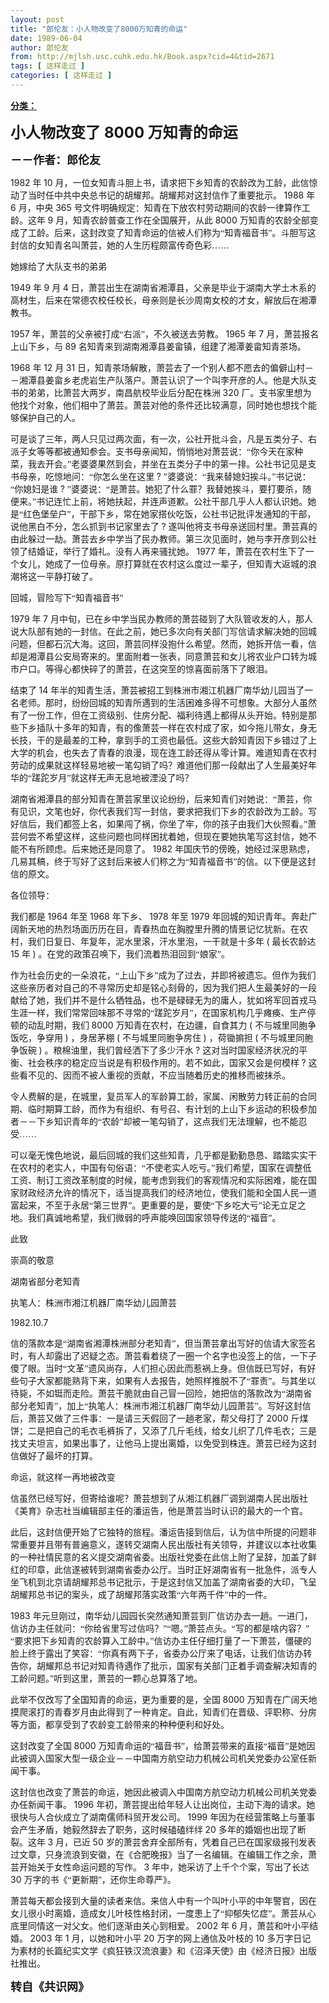 ```yaml
---
layout: post
title: "郎伦友：小人物改变了8000万知青的命运"
date: 1989-06-04
author: 郎伦友
from: http://mjlsh.usc.cuhk.edu.hk/Book.aspx?cid=4&tid=2671
tags: [ 这样走过 ]
categories: [ 这样走过 ]
---
```


<div style="margin: 15px 10px 10px 0px;">
 <div>
  <span id="ctl00_ContentPlaceHolder1_chapter1_SubjectLabel" style="font-weight:bold;text-decoration:underline;">
   分类：
  </span>
 </div>
 <!--[if gte mso 9]><xml>
 <o:OfficeDocumentSettings>
  <o:AllowPNG/>
 </o:OfficeDocumentSettings>
</xml><![endif]-->
 <!--[if gte mso 9]><xml>
 <w:WordDocument>
  <w:View>Normal</w:View>
  <w:Zoom>0</w:Zoom>
  <w:TrackMoves/>
  <w:TrackFormatting/>
  <w:PunctuationKerning/>
  <w:ValidateAgainstSchemas/>
  <w:SaveIfXMLInvalid>false</w:SaveIfXMLInvalid>
  <w:IgnoreMixedContent>false</w:IgnoreMixedContent>
  <w:AlwaysShowPlaceholderText>false</w:AlwaysShowPlaceholderText>
  <w:DoNotPromoteQF/>
  <w:LidThemeOther>EN-US</w:LidThemeOther>
  <w:LidThemeAsian>JA</w:LidThemeAsian>
  <w:LidThemeComplexScript>X-NONE</w:LidThemeComplexScript>
  <w:Compatibility>
   <w:BreakWrappedTables/>
   <w:SnapToGridInCell/>
   <w:WrapTextWithPunct/>
   <w:UseAsianBreakRules/>
   <w:DontGrowAutofit/>
   <w:SplitPgBreakAndParaMark/>
   <w:EnableOpenTypeKerning/>
   <w:DontFlipMirrorIndents/>
   <w:OverrideTableStyleHps/>
   <w:UseFELayout/>
  </w:Compatibility>
  <m:mathPr>
   <m:mathFont m:val="Cambria Math"/>
   <m:brkBin m:val="before"/>
   <m:brkBinSub m:val="&#45;-"/>
   <m:smallFrac m:val="off"/>
   <m:dispDef/>
   <m:lMargin m:val="0"/>
   <m:rMargin m:val="0"/>
   <m:defJc m:val="centerGroup"/>
   <m:wrapIndent m:val="1440"/>
   <m:intLim m:val="subSup"/>
   <m:naryLim m:val="undOvr"/>
  </m:mathPr></w:WordDocument>
</xml><![endif]-->
 <!--[if gte mso 9]><xml>
 <w:LatentStyles DefLockedState="false" DefUnhideWhenUsed="true"
  DefSemiHidden="true" DefQFormat="false" DefPriority="99"
  LatentStyleCount="276">
  <w:LsdException Locked="false" Priority="0" SemiHidden="false"
   UnhideWhenUsed="false" QFormat="true" Name="Normal"/>
  <w:LsdException Locked="false" Priority="9" SemiHidden="false"
   UnhideWhenUsed="false" QFormat="true" Name="heading 1"/>
  <w:LsdException Locked="false" Priority="9" QFormat="true" Name="heading 2"/>
  <w:LsdException Locked="false" Priority="9" QFormat="true" Name="heading 3"/>
  <w:LsdException Locked="false" Priority="9" QFormat="true" Name="heading 4"/>
  <w:LsdException Locked="false" Priority="9" QFormat="true" Name="heading 5"/>
  <w:LsdException Locked="false" Priority="9" QFormat="true" Name="heading 6"/>
  <w:LsdException Locked="false" Priority="9" QFormat="true" Name="heading 7"/>
  <w:LsdException Locked="false" Priority="9" QFormat="true" Name="heading 8"/>
  <w:LsdException Locked="false" Priority="9" QFormat="true" Name="heading 9"/>
  <w:LsdException Locked="false" Priority="39" Name="toc 1"/>
  <w:LsdException Locked="false" Priority="39" Name="toc 2"/>
  <w:LsdException Locked="false" Priority="39" Name="toc 3"/>
  <w:LsdException Locked="false" Priority="39" Name="toc 4"/>
  <w:LsdException Locked="false" Priority="39" Name="toc 5"/>
  <w:LsdException Locked="false" Priority="39" Name="toc 6"/>
  <w:LsdException Locked="false" Priority="39" Name="toc 7"/>
  <w:LsdException Locked="false" Priority="39" Name="toc 8"/>
  <w:LsdException Locked="false" Priority="39" Name="toc 9"/>
  <w:LsdException Locked="false" Priority="35" QFormat="true" Name="caption"/>
  <w:LsdException Locked="false" Priority="10" SemiHidden="false"
   UnhideWhenUsed="false" QFormat="true" Name="Title"/>
  <w:LsdException Locked="false" Priority="0" Name="Default Paragraph Font"/>
  <w:LsdException Locked="false" Priority="11" SemiHidden="false"
   UnhideWhenUsed="false" QFormat="true" Name="Subtitle"/>
  <w:LsdException Locked="false" Priority="22" SemiHidden="false"
   UnhideWhenUsed="false" QFormat="true" Name="Strong"/>
  <w:LsdException Locked="false" Priority="20" SemiHidden="false"
   UnhideWhenUsed="false" QFormat="true" Name="Emphasis"/>
  <w:LsdException Locked="false" Priority="59" SemiHidden="false"
   UnhideWhenUsed="false" Name="Table Grid"/>
  <w:LsdException Locked="false" UnhideWhenUsed="false" Name="Placeholder Text"/>
  <w:LsdException Locked="false" Priority="1" SemiHidden="false"
   UnhideWhenUsed="false" QFormat="true" Name="No Spacing"/>
  <w:LsdException Locked="false" Priority="60" SemiHidden="false"
   UnhideWhenUsed="false" Name="Light Shading"/>
  <w:LsdException Locked="false" Priority="61" SemiHidden="false"
   UnhideWhenUsed="false" Name="Light List"/>
  <w:LsdException Locked="false" Priority="62" SemiHidden="false"
   UnhideWhenUsed="false" Name="Light Grid"/>
  <w:LsdException Locked="false" Priority="63" SemiHidden="false"
   UnhideWhenUsed="false" Name="Medium Shading 1"/>
  <w:LsdException Locked="false" Priority="64" SemiHidden="false"
   UnhideWhenUsed="false" Name="Medium Shading 2"/>
  <w:LsdException Locked="false" Priority="65" SemiHidden="false"
   UnhideWhenUsed="false" Name="Medium List 1"/>
  <w:LsdException Locked="false" Priority="66" SemiHidden="false"
   UnhideWhenUsed="false" Name="Medium List 2"/>
  <w:LsdException Locked="false" Priority="67" SemiHidden="false"
   UnhideWhenUsed="false" Name="Medium Grid 1"/>
  <w:LsdException Locked="false" Priority="68" SemiHidden="false"
   UnhideWhenUsed="false" Name="Medium Grid 2"/>
  <w:LsdException Locked="false" Priority="69" SemiHidden="false"
   UnhideWhenUsed="false" Name="Medium Grid 3"/>
  <w:LsdException Locked="false" Priority="70" SemiHidden="false"
   UnhideWhenUsed="false" Name="Dark List"/>
  <w:LsdException Locked="false" Priority="71" SemiHidden="false"
   UnhideWhenUsed="false" Name="Colorful Shading"/>
  <w:LsdException Locked="false" Priority="72" SemiHidden="false"
   UnhideWhenUsed="false" Name="Colorful List"/>
  <w:LsdException Locked="false" Priority="73" SemiHidden="false"
   UnhideWhenUsed="false" Name="Colorful Grid"/>
  <w:LsdException Locked="false" Priority="60" SemiHidden="false"
   UnhideWhenUsed="false" Name="Light Shading Accent 1"/>
  <w:LsdException Locked="false" Priority="61" SemiHidden="false"
   UnhideWhenUsed="false" Name="Light List Accent 1"/>
  <w:LsdException Locked="false" Priority="62" SemiHidden="false"
   UnhideWhenUsed="false" Name="Light Grid Accent 1"/>
  <w:LsdException Locked="false" Priority="63" SemiHidden="false"
   UnhideWhenUsed="false" Name="Medium Shading 1 Accent 1"/>
  <w:LsdException Locked="false" Priority="64" SemiHidden="false"
   UnhideWhenUsed="false" Name="Medium Shading 2 Accent 1"/>
  <w:LsdException Locked="false" Priority="65" SemiHidden="false"
   UnhideWhenUsed="false" Name="Medium List 1 Accent 1"/>
  <w:LsdException Locked="false" UnhideWhenUsed="false" Name="Revision"/>
  <w:LsdException Locked="false" Priority="34" SemiHidden="false"
   UnhideWhenUsed="false" QFormat="true" Name="List Paragraph"/>
  <w:LsdException Locked="false" Priority="29" SemiHidden="false"
   UnhideWhenUsed="false" QFormat="true" Name="Quote"/>
  <w:LsdException Locked="false" Priority="30" SemiHidden="false"
   UnhideWhenUsed="false" QFormat="true" Name="Intense Quote"/>
  <w:LsdException Locked="false" Priority="66" SemiHidden="false"
   UnhideWhenUsed="false" Name="Medium List 2 Accent 1"/>
  <w:LsdException Locked="false" Priority="67" SemiHidden="false"
   UnhideWhenUsed="false" Name="Medium Grid 1 Accent 1"/>
  <w:LsdException Locked="false" Priority="68" SemiHidden="false"
   UnhideWhenUsed="false" Name="Medium Grid 2 Accent 1"/>
  <w:LsdException Locked="false" Priority="69" SemiHidden="false"
   UnhideWhenUsed="false" Name="Medium Grid 3 Accent 1"/>
  <w:LsdException Locked="false" Priority="70" SemiHidden="false"
   UnhideWhenUsed="false" Name="Dark List Accent 1"/>
  <w:LsdException Locked="false" Priority="71" SemiHidden="false"
   UnhideWhenUsed="false" Name="Colorful Shading Accent 1"/>
  <w:LsdException Locked="false" Priority="72" SemiHidden="false"
   UnhideWhenUsed="false" Name="Colorful List Accent 1"/>
  <w:LsdException Locked="false" Priority="73" SemiHidden="false"
   UnhideWhenUsed="false" Name="Colorful Grid Accent 1"/>
  <w:LsdException Locked="false" Priority="60" SemiHidden="false"
   UnhideWhenUsed="false" Name="Light Shading Accent 2"/>
  <w:LsdException Locked="false" Priority="61" SemiHidden="false"
   UnhideWhenUsed="false" Name="Light List Accent 2"/>
  <w:LsdException Locked="false" Priority="62" SemiHidden="false"
   UnhideWhenUsed="false" Name="Light Grid Accent 2"/>
  <w:LsdException Locked="false" Priority="63" SemiHidden="false"
   UnhideWhenUsed="false" Name="Medium Shading 1 Accent 2"/>
  <w:LsdException Locked="false" Priority="64" SemiHidden="false"
   UnhideWhenUsed="false" Name="Medium Shading 2 Accent 2"/>
  <w:LsdException Locked="false" Priority="65" SemiHidden="false"
   UnhideWhenUsed="false" Name="Medium List 1 Accent 2"/>
  <w:LsdException Locked="false" Priority="66" SemiHidden="false"
   UnhideWhenUsed="false" Name="Medium List 2 Accent 2"/>
  <w:LsdException Locked="false" Priority="67" SemiHidden="false"
   UnhideWhenUsed="false" Name="Medium Grid 1 Accent 2"/>
  <w:LsdException Locked="false" Priority="68" SemiHidden="false"
   UnhideWhenUsed="false" Name="Medium Grid 2 Accent 2"/>
  <w:LsdException Locked="false" Priority="69" SemiHidden="false"
   UnhideWhenUsed="false" Name="Medium Grid 3 Accent 2"/>
  <w:LsdException Locked="false" Priority="70" SemiHidden="false"
   UnhideWhenUsed="false" Name="Dark List Accent 2"/>
  <w:LsdException Locked="false" Priority="71" SemiHidden="false"
   UnhideWhenUsed="false" Name="Colorful Shading Accent 2"/>
  <w:LsdException Locked="false" Priority="72" SemiHidden="false"
   UnhideWhenUsed="false" Name="Colorful List Accent 2"/>
  <w:LsdException Locked="false" Priority="73" SemiHidden="false"
   UnhideWhenUsed="false" Name="Colorful Grid Accent 2"/>
  <w:LsdException Locked="false" Priority="60" SemiHidden="false"
   UnhideWhenUsed="false" Name="Light Shading Accent 3"/>
  <w:LsdException Locked="false" Priority="61" SemiHidden="false"
   UnhideWhenUsed="false" Name="Light List Accent 3"/>
  <w:LsdException Locked="false" Priority="62" SemiHidden="false"
   UnhideWhenUsed="false" Name="Light Grid Accent 3"/>
  <w:LsdException Locked="false" Priority="63" SemiHidden="false"
   UnhideWhenUsed="false" Name="Medium Shading 1 Accent 3"/>
  <w:LsdException Locked="false" Priority="64" SemiHidden="false"
   UnhideWhenUsed="false" Name="Medium Shading 2 Accent 3"/>
  <w:LsdException Locked="false" Priority="65" SemiHidden="false"
   UnhideWhenUsed="false" Name="Medium List 1 Accent 3"/>
  <w:LsdException Locked="false" Priority="66" SemiHidden="false"
   UnhideWhenUsed="false" Name="Medium List 2 Accent 3"/>
  <w:LsdException Locked="false" Priority="67" SemiHidden="false"
   UnhideWhenUsed="false" Name="Medium Grid 1 Accent 3"/>
  <w:LsdException Locked="false" Priority="68" SemiHidden="false"
   UnhideWhenUsed="false" Name="Medium Grid 2 Accent 3"/>
  <w:LsdException Locked="false" Priority="69" SemiHidden="false"
   UnhideWhenUsed="false" Name="Medium Grid 3 Accent 3"/>
  <w:LsdException Locked="false" Priority="70" SemiHidden="false"
   UnhideWhenUsed="false" Name="Dark List Accent 3"/>
  <w:LsdException Locked="false" Priority="71" SemiHidden="false"
   UnhideWhenUsed="false" Name="Colorful Shading Accent 3"/>
  <w:LsdException Locked="false" Priority="72" SemiHidden="false"
   UnhideWhenUsed="false" Name="Colorful List Accent 3"/>
  <w:LsdException Locked="false" Priority="73" SemiHidden="false"
   UnhideWhenUsed="false" Name="Colorful Grid Accent 3"/>
  <w:LsdException Locked="false" Priority="60" SemiHidden="false"
   UnhideWhenUsed="false" Name="Light Shading Accent 4"/>
  <w:LsdException Locked="false" Priority="61" SemiHidden="false"
   UnhideWhenUsed="false" Name="Light List Accent 4"/>
  <w:LsdException Locked="false" Priority="62" SemiHidden="false"
   UnhideWhenUsed="false" Name="Light Grid Accent 4"/>
  <w:LsdException Locked="false" Priority="63" SemiHidden="false"
   UnhideWhenUsed="false" Name="Medium Shading 1 Accent 4"/>
  <w:LsdException Locked="false" Priority="64" SemiHidden="false"
   UnhideWhenUsed="false" Name="Medium Shading 2 Accent 4"/>
  <w:LsdException Locked="false" Priority="65" SemiHidden="false"
   UnhideWhenUsed="false" Name="Medium List 1 Accent 4"/>
  <w:LsdException Locked="false" Priority="66" SemiHidden="false"
   UnhideWhenUsed="false" Name="Medium List 2 Accent 4"/>
  <w:LsdException Locked="false" Priority="67" SemiHidden="false"
   UnhideWhenUsed="false" Name="Medium Grid 1 Accent 4"/>
  <w:LsdException Locked="false" Priority="68" SemiHidden="false"
   UnhideWhenUsed="false" Name="Medium Grid 2 Accent 4"/>
  <w:LsdException Locked="false" Priority="69" SemiHidden="false"
   UnhideWhenUsed="false" Name="Medium Grid 3 Accent 4"/>
  <w:LsdException Locked="false" Priority="70" SemiHidden="false"
   UnhideWhenUsed="false" Name="Dark List Accent 4"/>
  <w:LsdException Locked="false" Priority="71" SemiHidden="false"
   UnhideWhenUsed="false" Name="Colorful Shading Accent 4"/>
  <w:LsdException Locked="false" Priority="72" SemiHidden="false"
   UnhideWhenUsed="false" Name="Colorful List Accent 4"/>
  <w:LsdException Locked="false" Priority="73" SemiHidden="false"
   UnhideWhenUsed="false" Name="Colorful Grid Accent 4"/>
  <w:LsdException Locked="false" Priority="60" SemiHidden="false"
   UnhideWhenUsed="false" Name="Light Shading Accent 5"/>
  <w:LsdException Locked="false" Priority="61" SemiHidden="false"
   UnhideWhenUsed="false" Name="Light List Accent 5"/>
  <w:LsdException Locked="false" Priority="62" SemiHidden="false"
   UnhideWhenUsed="false" Name="Light Grid Accent 5"/>
  <w:LsdException Locked="false" Priority="63" SemiHidden="false"
   UnhideWhenUsed="false" Name="Medium Shading 1 Accent 5"/>
  <w:LsdException Locked="false" Priority="64" SemiHidden="false"
   UnhideWhenUsed="false" Name="Medium Shading 2 Accent 5"/>
  <w:LsdException Locked="false" Priority="65" SemiHidden="false"
   UnhideWhenUsed="false" Name="Medium List 1 Accent 5"/>
  <w:LsdException Locked="false" Priority="66" SemiHidden="false"
   UnhideWhenUsed="false" Name="Medium List 2 Accent 5"/>
  <w:LsdException Locked="false" Priority="67" SemiHidden="false"
   UnhideWhenUsed="false" Name="Medium Grid 1 Accent 5"/>
  <w:LsdException Locked="false" Priority="68" SemiHidden="false"
   UnhideWhenUsed="false" Name="Medium Grid 2 Accent 5"/>
  <w:LsdException Locked="false" Priority="69" SemiHidden="false"
   UnhideWhenUsed="false" Name="Medium Grid 3 Accent 5"/>
  <w:LsdException Locked="false" Priority="70" SemiHidden="false"
   UnhideWhenUsed="false" Name="Dark List Accent 5"/>
  <w:LsdException Locked="false" Priority="71" SemiHidden="false"
   UnhideWhenUsed="false" Name="Colorful Shading Accent 5"/>
  <w:LsdException Locked="false" Priority="72" SemiHidden="false"
   UnhideWhenUsed="false" Name="Colorful List Accent 5"/>
  <w:LsdException Locked="false" Priority="73" SemiHidden="false"
   UnhideWhenUsed="false" Name="Colorful Grid Accent 5"/>
  <w:LsdException Locked="false" Priority="60" SemiHidden="false"
   UnhideWhenUsed="false" Name="Light Shading Accent 6"/>
  <w:LsdException Locked="false" Priority="61" SemiHidden="false"
   UnhideWhenUsed="false" Name="Light List Accent 6"/>
  <w:LsdException Locked="false" Priority="62" SemiHidden="false"
   UnhideWhenUsed="false" Name="Light Grid Accent 6"/>
  <w:LsdException Locked="false" Priority="63" SemiHidden="false"
   UnhideWhenUsed="false" Name="Medium Shading 1 Accent 6"/>
  <w:LsdException Locked="false" Priority="64" SemiHidden="false"
   UnhideWhenUsed="false" Name="Medium Shading 2 Accent 6"/>
  <w:LsdException Locked="false" Priority="65" SemiHidden="false"
   UnhideWhenUsed="false" Name="Medium List 1 Accent 6"/>
  <w:LsdException Locked="false" Priority="66" SemiHidden="false"
   UnhideWhenUsed="false" Name="Medium List 2 Accent 6"/>
  <w:LsdException Locked="false" Priority="67" SemiHidden="false"
   UnhideWhenUsed="false" Name="Medium Grid 1 Accent 6"/>
  <w:LsdException Locked="false" Priority="68" SemiHidden="false"
   UnhideWhenUsed="false" Name="Medium Grid 2 Accent 6"/>
  <w:LsdException Locked="false" Priority="69" SemiHidden="false"
   UnhideWhenUsed="false" Name="Medium Grid 3 Accent 6"/>
  <w:LsdException Locked="false" Priority="70" SemiHidden="false"
   UnhideWhenUsed="false" Name="Dark List Accent 6"/>
  <w:LsdException Locked="false" Priority="71" SemiHidden="false"
   UnhideWhenUsed="false" Name="Colorful Shading Accent 6"/>
  <w:LsdException Locked="false" Priority="72" SemiHidden="false"
   UnhideWhenUsed="false" Name="Colorful List Accent 6"/>
  <w:LsdException Locked="false" Priority="73" SemiHidden="false"
   UnhideWhenUsed="false" Name="Colorful Grid Accent 6"/>
  <w:LsdException Locked="false" Priority="19" SemiHidden="false"
   UnhideWhenUsed="false" QFormat="true" Name="Subtle Emphasis"/>
  <w:LsdException Locked="false" Priority="21" SemiHidden="false"
   UnhideWhenUsed="false" QFormat="true" Name="Intense Emphasis"/>
  <w:LsdException Locked="false" Priority="31" SemiHidden="false"
   UnhideWhenUsed="false" QFormat="true" Name="Subtle Reference"/>
  <w:LsdException Locked="false" Priority="32" SemiHidden="false"
   UnhideWhenUsed="false" QFormat="true" Name="Intense Reference"/>
  <w:LsdException Locked="false" Priority="33" SemiHidden="false"
   UnhideWhenUsed="false" QFormat="true" Name="Book Title"/>
  <w:LsdException Locked="false" Priority="37" Name="Bibliography"/>
  <w:LsdException Locked="false" Priority="39" QFormat="true" Name="TOC Heading"/>
 </w:LatentStyles>
</xml><![endif]-->
 <!--[if gte mso 10]>
<style>
 /* Style Definitions */
table.MsoNormalTable
	{mso-style-name:"Table Normal";
	mso-tstyle-rowband-size:0;
	mso-tstyle-colband-size:0;
	mso-style-noshow:yes;
	mso-style-priority:99;
	mso-style-parent:"";
	mso-padding-alt:0in 5.4pt 0in 5.4pt;
	mso-para-margin:0in;
	mso-para-margin-bottom:.0001pt;
	mso-pagination:widow-orphan;
	font-size:10.0pt;
	font-family:"Times New Roman";}
</style>
<![endif]-->
 <!--StartFragment-->
 <p class="MsoNormal">
  <o:p>
   <b>
    <font size="5">
    </font>
   </b>
  </o:p>
 </p>
 <p class="MsoNormal">
  <b>
   <font size="5">
    <span lang="ZH-CN" style="font-family: 宋体;">
     小人物改变了
    </span>
    8000
    <span lang="ZH-CN" style="font-family: 宋体;">
     万知青的命运
    </span>
   </font>
   <font size="4">
    <o:p>
    </o:p>
   </font>
  </b>
 </p>
 <p class="MsoNormal">
  <b>
   <font size="4">
    <span lang="ZH-CN" style='font-family:宋体;mso-ascii-font-family:
"Times New Roman"'>
     －－作者：郎伦友
    </span>
    <o:p>
    </o:p>
   </font>
  </b>
 </p>
 <p class="MsoNormal">
  <o:p>
  </o:p>
 </p>
 <p class="MsoNormal">
  1982
  <span lang="ZH-CN" style='font-family:宋体;mso-ascii-font-family:
"Times New Roman"'>
   年
  </span>
  10
  <span lang="ZH-CN" style='font-family:宋体;mso-ascii-font-family:
"Times New Roman"'>
   月，一位女知青斗胆上书，请求把下乡知青的农龄改为工龄，此信惊动了当时任中共中央总书记的胡耀邦。胡耀邦对这封信作了重要批示。
  </span>
  1988
  <span lang="ZH-CN" style='font-family:宋体;mso-ascii-font-family:"Times New Roman"'>
   年
  </span>
  6
  <span lang="ZH-CN" style='font-family:宋体;mso-ascii-font-family:"Times New Roman"'>
   月，中央
  </span>
  365
  <span lang="ZH-CN" style='font-family:宋体;mso-ascii-font-family:"Times New Roman"'>
   号文件明确规定：知青在下放农村劳动期间的农龄一律算作工龄。这年
  </span>
  9
  <span lang="ZH-CN" style='font-family:宋体;mso-ascii-font-family:"Times New Roman"'>
   月，知青农龄普查工作在全国展开，从此
  </span>
  8000
  <span lang="ZH-CN" style='font-family:宋体;mso-ascii-font-family:"Times New Roman"'>
   万知青的农龄全部变成了工龄。后来，这封改变了知青命运的信被人们称为“知青福音书”。斗胆写这封信的女知青名叫萧芸，她的人生历程颇富传奇色彩……
  </span>
  <o:p>
  </o:p>
 </p>
 <p class="MsoNormal">
  <span lang="ZH-CN" style='font-family:宋体;mso-ascii-font-family:
"Times New Roman"'>
   她嫁给了大队支书的弟弟
  </span>
  <o:p>
  </o:p>
 </p>
 <p class="MsoNormal">
  1949
  <span lang="ZH-CN" style='font-family:宋体;mso-ascii-font-family:
"Times New Roman"'>
   年
  </span>
  9
  <span lang="ZH-CN" style='font-family:宋体;mso-ascii-font-family:
"Times New Roman"'>
   月
  </span>
  4
  <span lang="ZH-CN" style='font-family:宋体;mso-ascii-font-family:
"Times New Roman"'>
   日，萧芸出生在湖南省湘潭县，父亲是毕业于湖南大学土木系的高材生，后来在常德农校任校长，母亲则是长沙周南女校的才女，解放后在湘潭教书。
  </span>
  <o:p>
  </o:p>
 </p>
 <p class="MsoNormal">
  1957
  <span lang="ZH-CN" style='font-family:宋体;mso-ascii-font-family:
"Times New Roman"'>
   年，萧芸的父亲被打成“右派”，不久被送去劳教。
  </span>
  1965
  <span lang="ZH-CN" style='font-family:宋体;mso-ascii-font-family:"Times New Roman"'>
   年
  </span>
  7
  <span lang="ZH-CN" style='font-family:宋体;mso-ascii-font-family:"Times New Roman"'>
   月，萧芸报名上山下乡，与
  </span>
  89
  <span lang="ZH-CN" style='font-family:宋体;mso-ascii-font-family:"Times New Roman"'>
   名知青来到湖南湘潭县姜畲镇，组建了湘潭姜畲知青茶场。
  </span>
  <o:p>
  </o:p>
 </p>
 <p class="MsoNormal">
  1968
  <span lang="ZH-CN" style='font-family:宋体;mso-ascii-font-family:
"Times New Roman"'>
   年
  </span>
  12
  <span lang="ZH-CN" style='font-family:宋体;mso-ascii-font-family:
"Times New Roman"'>
   月
  </span>
  31
  <span lang="ZH-CN" style='font-family:宋体;mso-ascii-font-family:
"Times New Roman"'>
   日，知青茶场解散，萧芸去了一个别人都不愿去的偏僻山村－－湘潭县姜畲乡老虎岩生产队落户。萧芸认识了一个叫李开彦的人。他是大队支书的弟弟，比萧芸大两岁，南昌航校毕业后分配在株洲
  </span>
  320
  <span lang="ZH-CN" style='font-family:宋体;mso-ascii-font-family:"Times New Roman"'>
   厂。支书家里想为他找个对象，他们相中了萧芸。萧芸对他的条件还比较满意，同时她也想找个能够保护自己的人。
  </span>
  <o:p>
  </o:p>
 </p>
 <p class="MsoNormal">
  <span lang="ZH-CN" style='font-family:宋体;mso-ascii-font-family:
"Times New Roman"'>
   可是谈了三年，两人只见过两次面，有一次，公社开批斗会，凡是五类分子、右派子女等等都被通知参会。支书母亲闻知，悄悄地对萧芸说：“你今天在家种菜，我去开会。”老婆婆果然到会，并坐在五类分子中的第一排。公社书记见是支书母亲，吃惊地问：“你怎么坐在这里
  </span>
  ?
  <span lang="ZH-CN" style='font-family:宋体;mso-ascii-font-family:"Times New Roman"'>
   ”婆婆说：“我来替媳妇挨斗。”书记说：“你媳妇是谁
  </span>
  ?
  <span lang="ZH-CN" style='font-family:宋体;mso-ascii-font-family:"Times New Roman"'>
   ”婆婆说：“是萧芸。她犯了什么罪？我替她挨斗，要打要杀，随便来。”书记连忙上前，将她扶起，并连声道歉。公社干部几乎人人都认识她。她是“红色堡垒户”，干部下乡，常在她家搭伙吃饭，公社书记批评发通知的干部，说他黑白不分，怎么抓到书记家里去了
  </span>
  ?
  <span lang="ZH-CN" style='font-family:宋体;mso-ascii-font-family:"Times New Roman"'>
   遂叫他将支书母亲送回村里。萧芸真的由此躲过一劫。萧芸去乡中学当了民办教师。第三次见面时，她与李开彦到公社领了结婚证，举行了婚礼。没有人再来骚扰她。
  </span>
  1977
  <span lang="ZH-CN" style='font-family:宋体;mso-ascii-font-family:"Times New Roman"'>
   年，萧芸在农村生下了一个女儿，她成了一位母亲。原打算就在农村这么度过一辈子，但知青大返城的浪潮将这一平静打破了。
  </span>
  <o:p>
  </o:p>
 </p>
 <p class="MsoNormal">
  <span lang="ZH-CN" style='font-family:宋体;mso-ascii-font-family:
"Times New Roman"'>
   回城，冒险写下“知青福音书”
  </span>
  <o:p>
  </o:p>
 </p>
 <p class="MsoNormal">
  1979
  <span lang="ZH-CN" style='font-family:宋体;mso-ascii-font-family:
"Times New Roman"'>
   年
  </span>
  7
  <span lang="ZH-CN" style='font-family:宋体;mso-ascii-font-family:
"Times New Roman"'>
   月中旬，已在乡中学当民办教师的萧芸碰到了大队管收发的人，那人说大队部有她的一封信。在此之前，她已多次向有关部门写信请求解决她的回城问题，但都石沉大海。这回，萧芸同样没抱什么希望。然而，她拆开信一看，信却是湘潭县公安局寄来的。里面附着一张表，同意萧芸和女儿将农业户口转为城市户口。等得心都快碎了的萧芸，在这突至的惊喜面前落下了眼泪。
  </span>
  <o:p>
  </o:p>
 </p>
 <p class="MsoNormal">
  <span lang="ZH-CN" style='font-family:宋体;mso-ascii-font-family:
"Times New Roman"'>
   结束了
  </span>
  14
  <span lang="ZH-CN" style='font-family:宋体;
mso-ascii-font-family:"Times New Roman"'>
   年半的知青生活，萧芸被招工到株洲市湘江机器厂南华幼儿园当了一名老师。那时，纷纷回城的知青所遇到的生活困难多得不可想象。大部分人虽然有了一份工作，但在工资级别、住房分配、福利待遇上都得从头开始。特别是那些下乡插队十多年的知青，有的像萧芸一样在农村成了家，如今拖儿带女，身无长技，干的是最差的工种，拿到手的工资也最低。这些大龄知青因下乡错过了上大学的机会，也失去了青春的浪漫，现在连工龄还得从零计算。难道知青在农村劳动的成果就这样轻易地被一笔勾销了吗？难道他们那一段献出了人生最美好年华的“蹉跎岁月”就这样无声无息地被湮没了吗？
  </span>
  <o:p>
  </o:p>
 </p>
 <p class="MsoNormal">
  <span lang="ZH-CN" style='font-family:宋体;mso-ascii-font-family:
"Times New Roman"'>
   湖南省湘潭县的部分知青在萧芸家里议论纷纷，后来知青们对她说：“萧芸，你有见识，文笔也好，你代表我们写一封信，要求把我们下乡的农龄改为工龄。写好信后，我们都签上名，如果闯了祸，你坐了牢，你的孩子由我们大伙照看。”萧芸何尝不希望这样，这些问题也同样困扰着她，但现在要她执笔写这封信，她不能不有所顾虑。后来她还是同意了。
  </span>
  1982
  <span lang="ZH-CN" style='font-family:宋体;mso-ascii-font-family:"Times New Roman"'>
   年国庆节的傍晚，她经过深思熟虑，几易其稿，终于写好了这封后来被人们称之为“知青福音书”的信。以下便是这封信的原文。
  </span>
  <o:p>
  </o:p>
 </p>
 <p class="MsoNormal">
  <span lang="ZH-CN" style='font-family:宋体;mso-ascii-font-family:
"Times New Roman"'>
   各位领导：
  </span>
  <o:p>
  </o:p>
 </p>
 <p class="MsoNormal">
  <span lang="ZH-CN" style='font-family:宋体;mso-ascii-font-family:
"Times New Roman"'>
   我们都是
  </span>
  1964
  <span lang="ZH-CN" style='font-family:宋体;
mso-ascii-font-family:"Times New Roman"'>
   年至
  </span>
  1968
  <span lang="ZH-CN" style='font-family:宋体;mso-ascii-font-family:"Times New Roman"'>
   年下乡、
  </span>
  1978
  <span lang="ZH-CN" style='font-family:宋体;mso-ascii-font-family:"Times New Roman"'>
   年至
  </span>
  1979
  <span lang="ZH-CN" style='font-family:宋体;mso-ascii-font-family:"Times New Roman"'>
   年回城的知识青年。奔赴广阔新天地的热烈场面历历在目，青春热血在胸膛里升腾的情景记忆犹新。在农村，我们日复日、年复年，泥水里滚，汗水里泡，一干就是十多年
  </span>
  (
  <span lang="ZH-CN" style='font-family:宋体;mso-ascii-font-family:"Times New Roman"'>
   最长农龄达
  </span>
  15
  <span lang="ZH-CN" style='font-family:宋体;mso-ascii-font-family:"Times New Roman"'>
   年
  </span>
  )
  <span lang="ZH-CN" style='font-family:宋体;mso-ascii-font-family:"Times New Roman"'>
   。在党的政策召唤下，我们流着热泪回到“娘家”。
  </span>
  <o:p>
  </o:p>
 </p>
 <p class="MsoNormal">
  <span lang="ZH-CN" style='font-family:宋体;mso-ascii-font-family:
"Times New Roman"'>
   作为社会历史的一朵浪花，“上山下乡”成为了过去，并即将被遗忘。但作为我们这些亲历者对自己的不寻常历史却是铭心刻骨的，因为我们把人生最美好的一段献给了她，我们并不是什么牺牲品，也不是碌碌无为的庸人，犹如将军回首戎马生涯一样，我们常常回味那不寻常的“蹉跎岁月”，在国家机构几乎瘫痪、生产停顿的动乱时期，我们
  </span>
  8000
  <span lang="ZH-CN" style='font-family:宋体;mso-ascii-font-family:"Times New Roman"'>
   万知青在农村，在边疆，自食其力
  </span>
  (
  <span lang="ZH-CN" style='font-family:宋体;mso-ascii-font-family:"Times New Roman"'>
   不与城里同胞争饭吃，争穿用
  </span>
  )
  <span lang="ZH-CN" style='font-family:宋体;mso-ascii-font-family:"Times New Roman"'>
   ，身居茅棚
  </span>
  (
  <span lang="ZH-CN" style='font-family:宋体;mso-ascii-font-family:"Times New Roman"'>
   不与城里同胞争房住
  </span>
  )
  <span lang="ZH-CN" style='font-family:宋体;mso-ascii-font-family:"Times New Roman"'>
   ，荷锄掮担
  </span>
  (
  <span lang="ZH-CN" style='font-family:宋体;mso-ascii-font-family:"Times New Roman"'>
   不与城里同胞争饭碗
  </span>
  )
  <span lang="ZH-CN" style='font-family:宋体;mso-ascii-font-family:"Times New Roman"'>
   。粮棉油里，我们曾经洒下了多少汗水
  </span>
  ?
  <span lang="ZH-CN" style='font-family:宋体;mso-ascii-font-family:"Times New Roman"'>
   这对当时国家经济状况的平衡、社会秩序的稳定应当说是有积极作用的。若不如此，国家又会是何模样
  </span>
  ?
  <span lang="ZH-CN" style='font-family:宋体;mso-ascii-font-family:"Times New Roman"'>
   这些看不见的、因而不被人重视的贡献，不应当随着历史的推移而被抹杀。
  </span>
  <o:p>
  </o:p>
 </p>
 <p class="MsoNormal">
  <span lang="ZH-CN" style='font-family:宋体;mso-ascii-font-family:
"Times New Roman"'>
   令人费解的是，在城里，复员军人的军龄算工龄，家属、闲散劳力转正前的合同期、临时期算工龄，而作为有组织、有号召、有计划的上山下乡运动的积极参加者－－下乡知识青年的“农龄”却被一笔勾销了，这点我们无法理解，也不能忍受……
  </span>
  <o:p>
  </o:p>
 </p>
 <p class="MsoNormal">
  <span lang="ZH-CN" style='font-family:宋体;mso-ascii-font-family:
"Times New Roman"'>
   可以毫无愧色地说，最后回城的我们这些知青，几乎都是勤勤恳恳、踏踏实实干在农村的老实人，中国有句俗语：“不使老实人吃亏。”我们希望，国家在调整低工资、制订工资改革制度的时候，能考虑到我们的客观情况和实际困难，能在国家财政经济允许的情况下，适当提高我们的经济地位，使我们能和全国人民一道富起来，不至于永居“第三世界”。更重要的是，要使“下乡吃大亏”论无立足之地。我们真诚地希望，我们微弱的呼声能唤回国家领导传送的“福音”。
  </span>
  <o:p>
  </o:p>
 </p>
 <p class="MsoNormal">
  <span lang="ZH-CN" style='font-family:宋体;mso-ascii-font-family:
"Times New Roman"'>
   此致
  </span>
  <o:p>
  </o:p>
 </p>
 <p class="MsoNormal">
  <span lang="ZH-CN" style='font-family:宋体;mso-ascii-font-family:
"Times New Roman"'>
   崇高的敬意
  </span>
  <o:p>
  </o:p>
 </p>
 <p class="MsoNormal">
  <span lang="ZH-CN" style='font-family:宋体;mso-ascii-font-family:
"Times New Roman"'>
   湖南省部分老知青
  </span>
  <o:p>
  </o:p>
 </p>
 <p class="MsoNormal">
  <span lang="ZH-CN" style='font-family:宋体;mso-ascii-font-family:
"Times New Roman"'>
   执笔人：株洲市湘江机器厂南华幼儿园萧芸
  </span>
  <o:p>
  </o:p>
 </p>
 <p class="MsoNormal">
  1982.10.7
  <o:p>
  </o:p>
 </p>
 <p class="MsoNormal">
  <span lang="ZH-CN" style='font-family:宋体;mso-ascii-font-family:
"Times New Roman"'>
   信的落款本是“湖南省湘潭株洲部分老知青”，但当萧芸拿出写好的信请大家签名时，有人却露出了迟疑之态。萧芸看着绕了一圈一个名字也没签上的信，一下子傻了眼。当时“文革”遗风尚存，人们担心因此而惹祸上身。但信既已写好，有好些句子大家都能熟背下来，如果有人去报告，她照样推脱不了“罪责”。与其坐以待毙，不如铤而走险。萧芸干脆就由自己冒一回险，她把信的落款改为“湖南省部分老知青”，加上“执笔人：株洲市湘江机器厂南华幼儿园萧芸”。写好这封信后，萧芸又做了三件事：一是请三天假回了一趟老家，帮父母打了
  </span>
  2000
  <span lang="ZH-CN" style='font-family:宋体;mso-ascii-font-family:"Times New Roman"'>
   斤煤饼；二是把自己的毛衣毛裤拆了，又添了几斤毛线，给女儿织了几件毛衣；三是找丈夫坦言，如果出事了，让他马上提出离婚，以免受到株连。萧芸已经为这封信做好了最坏的打算。
  </span>
  <o:p>
  </o:p>
 </p>
 <p class="MsoNormal">
  <span lang="ZH-CN" style='font-family:宋体;mso-ascii-font-family:
"Times New Roman"'>
   命运，就这样一再地被改变
  </span>
  <o:p>
  </o:p>
 </p>
 <p class="MsoNormal">
  <span lang="ZH-CN" style='font-family:宋体;mso-ascii-font-family:
"Times New Roman"'>
   信虽然已经写好，但寄给谁呢？萧芸想到了从湘江机器厂调到湖南人民出版社《美育》杂志社当编辑部主任的潘运告，他是萧芸当时认识的最大的一个官。
  </span>
  <o:p>
  </o:p>
 </p>
 <p class="MsoNormal">
  <span lang="ZH-CN" style='font-family:宋体;mso-ascii-font-family:
"Times New Roman"'>
   此后，这封信便开始了它独特的旅程。潘运告接到信后，认为信中所提的问题非常重要并且带有普遍意义，遂转交湖南人民出版社有关领导，并建议以本社收集的一种社情民意的名义提交湖南省委。出版社党委在此信上附了呈辞，加盖了鲜红的印章，此信遂被转到湖南省委办公厅。当时正好湖南省有一批急件，派专人坐飞机到北京请胡耀邦总书记批示，于是这封信又加盖了湖南省委的大印，飞呈胡耀邦总书记的案头，成了胡耀邦落实政策“六年两千件”中的一件。
  </span>
  <o:p>
  </o:p>
 </p>
 <p class="MsoNormal">
  1983
  <span lang="ZH-CN" style='font-family:宋体;mso-ascii-font-family:
"Times New Roman"'>
   年元旦刚过，南华幼儿园园长突然通知萧芸到厂信访办去一趟。一进门，信访办主任就问：“你给省里写过信吗？”“嗯。”萧芸点头。“写的都是啥内容？”“要求把下乡知青的农龄算入工龄中。”信访办主任仔细打量了一下萧芸，僵硬的脸上终于露出了笑容：“你真有两下子，省委办公厅来了电话，让我们信访办转告你，胡耀邦总书记对知青待遇作了批示，国家有关部门正着手调查解决知青的工龄问题。”听到这里，萧芸的一颗心总算落了地。
  </span>
  <o:p>
  </o:p>
 </p>
 <p class="MsoNormal">
  <span lang="ZH-CN" style='font-family:宋体;mso-ascii-font-family:
"Times New Roman"'>
   此举不仅改写了全国知青的命运，更为重要的是，全国
  </span>
  8000
  <span lang="ZH-CN" style='font-family:宋体;mso-ascii-font-family:"Times New Roman"'>
   万知青在广阔天地摸爬滚打的青春岁月由此得到了一种肯定。自此，知青们在晋级、评职称、分房等方面，都享受到了农龄变工龄带来的种种便利和好处。
  </span>
  <o:p>
  </o:p>
 </p>
 <p class="MsoNormal">
  <span lang="ZH-CN" style='font-family:宋体;mso-ascii-font-family:
"Times New Roman"'>
   这封改变了全国
  </span>
  8000
  <span lang="ZH-CN" style='font-family:宋体;
mso-ascii-font-family:"Times New Roman"'>
   万知青命运的“福音书”，给萧芸带来的直接“福音”是她因此被调入国家大型一级企业－－中国南方航空动力机械公司机关党委办公室任新闻干事。
  </span>
  <o:p>
  </o:p>
 </p>
 <p class="MsoNormal">
  <span lang="ZH-CN" style='font-family:宋体;mso-ascii-font-family:
"Times New Roman"'>
   这封信也改变了萧芸的命运，她因此被调入中国南方航空动力机械公司机关党委办任新闻干事。
  </span>
  1996
  <span lang="ZH-CN" style='font-family:宋体;mso-ascii-font-family:"Times New Roman"'>
   年初，萧芸提出给年轻人让出岗位，主动下海的请求。她很快与人合伙成立了湖南儒师科贸开发公司。
  </span>
  1999
  <span lang="ZH-CN" style='font-family:宋体;mso-ascii-font-family:"Times New Roman"'>
   年因为在经营策略上与董事会产生矛盾，她毅然辞去了职务，这时候磕磕绊绊
  </span>
  20
  <span lang="ZH-CN" style='font-family:宋体;mso-ascii-font-family:"Times New Roman"'>
   多年的婚姻也出现了断裂。这年
  </span>
  3
  <span lang="ZH-CN" style='font-family:宋体;mso-ascii-font-family:"Times New Roman"'>
   月，已近
  </span>
  50
  <span lang="ZH-CN" style='font-family:宋体;mso-ascii-font-family:"Times New Roman"'>
   岁的萧芸舍弃全部所有，凭着自己已在国家级报刊发表过文章，只身流浪到安徽，在《合肥晚报》当了一名编辑。在编辑工作之余，萧芸开始关于女性命运问题的写作。
  </span>
  3
  <span lang="ZH-CN" style='font-family:宋体;mso-ascii-font-family:"Times New Roman"'>
   年中，她采访了上千个个案，写出了长达
  </span>
  30
  <span lang="ZH-CN" style='font-family:宋体;mso-ascii-font-family:"Times New Roman"'>
   万字的书《“更新期”，还你生命尊严》。
  </span>
  <o:p>
  </o:p>
 </p>
 <p class="MsoNormal">
  <span lang="ZH-CN" style='font-family:宋体;mso-ascii-font-family:
"Times New Roman"'>
   萧芸每天都会接到大量的读者来信。来信人中有一个叫叶小平的中年警官，因在女儿很小时离婚，造成女儿叶枝性格封闭，一度患上了“抑郁失忆症”。萧芸从心底里同情这一对父女。他们逐渐由关心到相爱。
  </span>
  2002
  <span lang="ZH-CN" style='font-family:宋体;mso-ascii-font-family:"Times New Roman"'>
   年
  </span>
  6
  <span lang="ZH-CN" style='font-family:宋体;mso-ascii-font-family:"Times New Roman"'>
   月，萧芸和叶小平结婚。
  </span>
  2003
  <span lang="ZH-CN" style='font-family:宋体;mso-ascii-font-family:"Times New Roman"'>
   年
  </span>
  1
  <span lang="ZH-CN" style='font-family:宋体;mso-ascii-font-family:"Times New Roman"'>
   月，以她和叶小平
  </span>
  20
  <span lang="ZH-CN" style='font-family:宋体;mso-ascii-font-family:"Times New Roman"'>
   万字的网上通信及叶枝的
  </span>
  10
  <span lang="ZH-CN" style='font-family:宋体;mso-ascii-font-family:"Times New Roman"'>
   多万字日记为素材的长篇纪实文学《疯狂铁汉流浪妻》和《沼泽天使》由《经济日报》出版社推出。
  </span>
  <o:p>
  </o:p>
 </p>
 <p class="MsoNormal">
  <o:p>
  </o:p>
 </p>
 <p class="MsoNormal">
  <span lang="ZH-CN" style='font-family:宋体;mso-ascii-font-family:
"Times New Roman"'>
   <b>
    <font size="4">
     转自《共识网》
    </font>
   </b>
  </span>
  <o:p>
  </o:p>
 </p>
 <!--EndFragment-->
</div>


